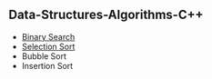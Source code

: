 <h2>Data-Structures-Algorithms-C++</h2>
<ul>
  <li><a href="https://github.com/Kayvee08/Data-Structures-Algorithms-Cpp/blob/main/Binary%20Search">Binary Search</a></li>
  <li><a href="https://github.com/Kayvee08/Data-Structures-Algorithms-Cpp/blob/main/selection-sort.cpp">Selection Sort</a></li>
  <li>Bubble Sort</li>
  <li>Insertion Sort</li>
</ul>
